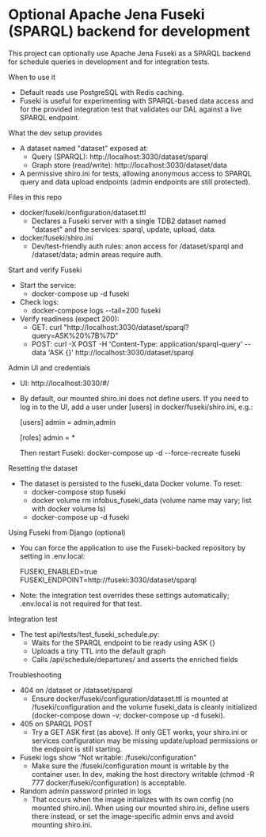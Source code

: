 # Optional Apache Jena Fuseki (SPARQL) backend for development

This project can optionally use Apache Jena Fuseki as a SPARQL backend for schedule queries in development and for integration tests.

When to use it
- Default reads use PostgreSQL with Redis caching.
- Fuseki is useful for experimenting with SPARQL-based data access and for the provided integration test that validates our DAL against a live SPARQL endpoint.

What the dev setup provides
- A dataset named "dataset" exposed at:
  - Query (SPARQL): http://localhost:3030/dataset/sparql
  - Graph store (read/write): http://localhost:3030/dataset/data
- A permissive shiro.ini for tests, allowing anonymous access to SPARQL query and data upload endpoints (admin endpoints are still protected).

Files in this repo
- docker/fuseki/configuration/dataset.ttl
  - Declares a Fuseki server with a single TDB2 dataset named "dataset" and the services: sparql, update, upload, data.
- docker/fuseki/shiro.ini
  - Dev/test-friendly auth rules: anon access for /dataset/sparql and /dataset/data; admin areas require auth.

Start and verify Fuseki
- Start the service:
  - docker-compose up -d fuseki
- Check logs:
  - docker-compose logs --tail=200 fuseki
- Verify readiness (expect 200):
  - GET: curl "http://localhost:3030/dataset/sparql?query=ASK%20%7B%7D"
  - POST: curl -X POST -H 'Content-Type: application/sparql-query' --data 'ASK {}' http://localhost:3030/dataset/sparql

Admin UI and credentials
- UI: http://localhost:3030/#/
- By default, our mounted shiro.ini does not define users. If you need to log in to the UI, add a user under [users] in docker/fuseki/shiro.ini, e.g.:

  [users]
  admin = admin,admin

  [roles]
  admin = *

  Then restart Fuseki: docker-compose up -d --force-recreate fuseki

Resetting the dataset
- The dataset is persisted to the fuseki_data Docker volume. To reset:
  - docker-compose stop fuseki
  - docker volume rm infobus_fuseki_data (volume name may vary; list with docker volume ls)
  - docker-compose up -d fuseki

Using Fuseki from Django (optional)
- You can force the application to use the Fuseki-backed repository by setting in .env.local:

  FUSEKI_ENABLED=true
  FUSEKI_ENDPOINT=http://fuseki:3030/dataset/sparql

- Note: the integration test overrides these settings automatically; .env.local is not required for that test.

Integration test
- The test api/tests/test_fuseki_schedule.py:
  - Waits for the SPARQL endpoint to be ready using ASK {}
  - Uploads a tiny TTL into the default graph
  - Calls /api/schedule/departures/ and asserts the enriched fields

Troubleshooting
- 404 on /dataset or /dataset/sparql
  - Ensure docker/fuseki/configuration/dataset.ttl is mounted at /fuseki/configuration and the volume fuseki_data is cleanly initialized (docker-compose down -v; docker-compose up -d fuseki).
- 405 on SPARQL POST
  - Try a GET ASK first (as above). If only GET works, your shiro.ini or services configuration may be missing update/upload permissions or the endpoint is still starting.
- Fuseki logs show "Not writable: /fuseki/configuration"
  - Make sure the /fuseki/configuration mount is writable by the container user. In dev, making the host directory writable (chmod -R 777 docker/fuseki/configuration) is acceptable.
- Random admin password printed in logs
  - That occurs when the image initializes with its own config (no mounted shiro.ini). When using our mounted shiro.ini, define users there instead, or set the image-specific admin envs and avoid mounting shiro.ini.

